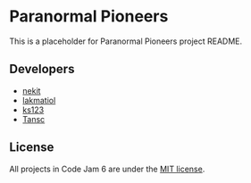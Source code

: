 # Paranormal Pioneers

This is a placeholder for Paranormal Pioneers project README.

## Developers

- [nekit](https://github.com/NeKitDS)
- [lakmatiol](https://github.com/lavirlifiliol)
- [ks123](https://github.com/ks129)
- [Tansc](https://githib.com/Tansc161)

## License

All projects in Code Jam 6 are under the [MIT license](../LICENSE).
